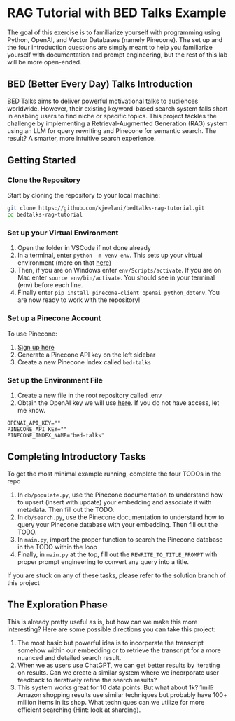 # RAG Tutorial with BED Talks Example
The goal of this exercise is to familiarize yourself with programming using Python, OpenAI, and Vector Databases (namely Pinecone). The set up and the four introduction questions 
are simply meant to help you familiarize yourself with documentation and prompt engineering, but the rest of this lab will be more open-ended.

## BED (Better Every Day) Talks Introduction
BED Talks aims to deliver powerful motivational talks to audiences worldwide. However, their existing keyword-based search system falls short in enabling users to find niche or specific topics. This project tackles the challenge by implementing a Retrieval-Augmented Generation (RAG) system using an LLM for query rewriting and Pinecone for semantic search. The result? A smarter, more intuitive search experience.

## Getting Started
### **Clone the Repository**
Start by cloning the repository to your local machine:
```bash
git clone https://github.com/kjeelani/bedtalks-rag-tutorial.git
cd bedtalks-rag-tutorial
```

### **Set up your Virtual Environment**
1) Open the folder in VSCode if not done already
2) In a terminal, enter `python -m venv env`. This sets up your virtual environment (more on that [here](https://docs.python.org/3/library/venv.html))
3) Then, if you are on Windows enter `env/Scripts/activate`. If you are on Mac enter `source env/bin/activate`. You should see in your terminal (env) before each line.
4) Finally enter `pip install pinecone-client openai python_dotenv`. You are now ready to work with the repository!

### **Set up a Pinecone Account**
To use Pinecone:
1) [Sign up here](https://www.pinecone.io/)
2) Generate a Pinecone API key on the left sidebar
3) Create a new Pinecone Index called `bed-talks`

### **Set up the Environment File**
1) Create a new file in the root repository called .env
2) Obtain the OpenAI key we will use [here](https://docs.google.com/document/d/1waHiWHV4K9xmzc44UEij-neAojGx9opUaHGDI4BKLfM/edit?usp=sharing). If you do not have access, let me know.
```
OPENAI_API_KEY=""
PINECONE_API_KEY=""
PINECONE_INDEX_NAME="bed-talks"
```

## Completing Introductory Tasks
To get the most minimal example running, complete the four TODOs in the repo
1) In `db/populate.py`, use the Pinecone documentation to understand how to upsert (insert with update) your embedding and associate it with metadata. Then fill out the TODO.
2) In `db/search.py`, use the Pinecone documentation to understand how to query your Pinecone database with your embedding. Then fill out the TODO.
3) In `main.py`, import the proper function to search the Pinecone database in the TODO within the loop
4) Finally, in `main.py` at the top, fill out the `REWRITE_TO_TITLE_PROMPT` with proper prompt engineering to convert any query into a title.

If you are stuck on any of these tasks, please refer to the solution branch of this project

## The Exploration Phase
This is already pretty useful as is, but how can we make this more interesting? Here are some possible directions you can take this project:
1) The most basic but powerful idea is to incorperate the transcript somehow within our embedding or to retrieve the transcript for a more nuanced and detailed search result. 
2) When we as users use ChatGPT, we can get better results by iterating on results. Can we create a similar system where we incorporate user feedback to iteratively refine the search results?
3) This system works great for 10 data points. But what about 1k? 1mil? Amazon shopping results use similar techniques but probably have 100+ million items in its shop. What techniques can we utilize for more efficient searching (Hint: look at sharding).
